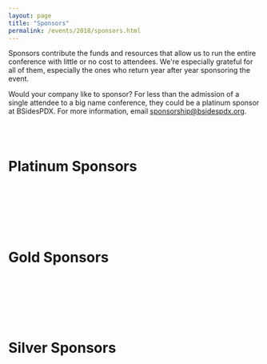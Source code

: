 ```yaml
---
layout: page
title: "Sponsors"
permalink: /events/2018/sponsors.html
---
```


Sponsors contribute the funds and resources that allow us to run the entire conference with little or no cost to attendees. We're especially grateful for all of them, especially the ones who return year after year sponsoring the event.

Would your company like to sponsor? For less than the admission of a single attendee to a big name conference, they could be a platinum sponsor at BSidesPDX. For more information, email <a href="mailto:sponsorship@bsidespdx.org">sponsorship@bsidespdx.org</a>.

<p>&nbsp;</p>
<div class="row">
  <div class="columns small-12"><h1 class="center-text"><strong>Platinum Sponsors</strong></h1></div>
</div>
<p>&nbsp;</p>
<div class="row">
  <div class="columns small-6"><img src="/images/2018/web-logos/a10.png" alt="" class="center"/></div>
  <div class="columns small-6"><img src="/images/2018/web-logos/ctrlh.png" alt="" class="center"/></div>
  <div class="columns small-6"><img src="/images/2018/web-logos/hackerone.png" alt="" class="center"/></div>
  <div class="columns small-6"><img src="/images/2018/web-logos/intel.png" alt="" class="center"/></div>
  <div class="columns small-6"><img src="/images/2018/web-logos/mozilla.png" alt="" class="center"/></div>
  <div class="columns small-6"><img src="/images/2018/web-logos/netspi.png" alt="" class="center"/></div>
  <div class="columns small-6"><img src="/images/2018/web-logos/oracle.png" alt="" class="center"/></div>
  <div class="columns small-6"><img src="/images/2018/web-logos/salesforce.png" alt="" class="center"/></div>
  <div class="columns small-6"><img src="/images/2018/web-logos/securinghardware.png" alt="" class="center"/></div>
  <div class="columns small-6"><img src="/images/2018/web-logos/symantec.png" alt="" class="center"/></div>
  <div class="columns small-6 small-pull-6"><img src="/images/2018/web-logos/oshpark.png" alt="" class="center"/></div>
</div>
<p>&nbsp;</p>
<div class="row">
  <div class="columns small-12"><h1 class="center-text"><strong>Gold Sponsors</strong></h1></div>
</div>
<p>&nbsp;</p>
<div class="row">
  <div class="columns small-6"><img src="/images/2018/web-logos/cyberark.png" alt="" class="center"/></div>
  <div class="columns small-6"><img src="/images/2018/web-logos/dejavu.png" alt="" class="center"/></div>
  <div class="columns small-6"><img src="/images/2018/web-logos/eclypsium.png" alt="" class="center"/></div>
  <div class="columns small-6"><img src="/images/2018/web-logos/fortinet.png" alt="" class="center"/></div>
  <div class="columns small-6"><img src="/images/2018/web-logos/bpm.png" alt="" class="center"/></div>
  <div class="columns small-6"><img src="/images/2018/web-logos/incomm.png" alt="" class="center"/></div>
  <div class="columns small-6"><img src="/images/2018/web-logos/newrelic.png" alt="" class="center"/></div>
  <div class="columns small-6"><img src="/images/2018/web-logos/recordedfuture.png" alt="" class="center"/></div>
  <div class="columns small-6"><img src="/images/2018/web-logos/tripwire.png" alt="" class="center"/></div>
  <div class="columns small-6"><img src="/images/2018/web-logos/twilio.png" alt="" class="center"/></div>
</div>
<p>&nbsp;</p>
<div class="row">
  <div class="columns small-12"><h1 class="center-text"><strong>Silver Sponsors</strong></h1></div>
</div>
<p>&nbsp;</p>
<div class="row">
  <div class="columns small-6"><img src="/images/2018/web-logos/identitytechnologies.png" alt="" class="center"/></div>
  <div class="columns small-6"><img src="/images/2018/web-logos/isaca.png" alt="" class="center"/></div>
  <div class="columns small-6"><img src="/images/2018/web-logos/nostarch.png" alt="" class="center"/></div>
  <div class="columns small-6"><img src="/images/2018/web-logos/summit.png" alt="" class="center"/></div>
  <div class="columns small-6"><img src="/images/2018/web-logos/leviathan.png" alt="" class="center"/></div>
</div>